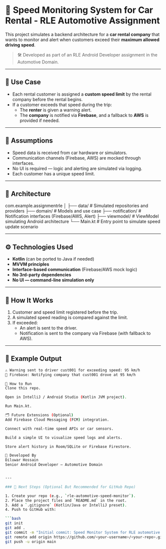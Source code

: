 # 🚗 Speed Monitoring System for Car Rental - RLE Automotive Assignment

This project simulates a backend architecture for a **car rental company** that wants to monitor and alert when customers exceed their **maximum allowed driving speed**.

> 🛠️ Developed as part of an RLE Android Developer assignment in the Automotive Domain.

---

## 📌 Use Case

- Each rental customer is assigned a **custom speed limit** by the rental company before the rental begins.
- If a customer exceeds that speed during the trip:
  - The **renter** is given a warning alert.
  - The **company** is notified via **Firebase**, and a fallback to **AWS** is provided if needed.

---

## 🧠 Assumptions

- Speed data is received from car hardware or simulators.
- Communication channels (Firebase, AWS) are mocked through interfaces.
- No UI is required — logic and alerting are simulated via logging.
- Each customer has a unique speed limit.

---

## 🧱 Architecture

com.example.assignmentrle
│
├── data/ # Simulated repositories and providers
├── domain/ # Models and use case
├── notification/ # Notification interfaces (Firebase/AWS, Alert)
├── viewmodel/ # ViewModel simulating Android architecture
└── Main.kt # Entry point to simulate speed update scenario


---

## ⚙️ Technologies Used

- **Kotlin** (can be ported to Java if needed)
- **MVVM principles**
- **Interface-based communication** (Firebase/AWS mock logic)
- **No 3rd-party dependencies**
- **No UI — command-line simulation only**

---

## 🚀 How It Works

1. Customer and speed limit registered before the trip.
2. A simulated speed reading is compared against the limit.
3. If exceeded:
   - An alert is sent to the driver.
   - Notification is sent to the company via Firebase (with fallback to AWS).

---

## 🧪 Example Output

```bash
⚠️ Warning sent to driver cust001 for exceeding speed: 95 km/h
🚨 Firebase: Notifying company that cust001 drove at 95 km/h

🧰 How to Run
Clone this repo.

Open in IntelliJ / Android Studio (Kotlin JVM project).

Run Main.kt.

🗂️ Future Extensions (Optional)
Add Firebase Cloud Messaging (FCM) integration.

Connect with real-time speed APIs or car sensors.

Build a simple UI to visualize speed logs and alerts.

Store alert history in Room/SQLite or Firebase Firestore.

👤 Developed By
Diluwar Hossain
Senior Android Developer — Automotive Domain


---

### 🧾 Next Steps (Optional But Recommended for GitHub Repo)

1. Create your repo (e.g., `rle-automotive-speed-monitor`).
2. Place the project files and `README.md` in the root.
3. Add a `.gitignore` (Kotlin/Java or IntelliJ preset).
4. Push to GitHub with:

```bash
git init
git add .
git commit -m "Initial commit: Speed Monitor System for RLE automotive use case"
git remote add origin https://github.com/<your-username>/<your-repo>.git
git push -u origin main


